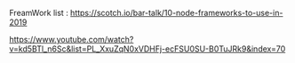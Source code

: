 FreamWork list : 
https://scotch.io/bar-talk/10-node-frameworks-to-use-in-2019



https://www.youtube.com/watch?v=kd5BTl_n6Sc&list=PL_XxuZqN0xVDHFj-ecFSU0SU-B0TuJRk9&index=70